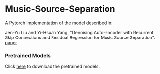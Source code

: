 # Music-Source-Separation
A Pytorch implementation of the model described in:

Jen-Yu Liu and Yi-Hsuan Yang, "Denoising Auto-encoder with Recurrent Skip Connections and Residual Regression for Music Source Separation".
[paper]

### Pretrained Models

Click [here] to download the pretrained models.

[//]:#

   [here]:https://drive.google.com/open?id=19XgD3Iq04E7Hviiub6v430xsWYzil9ow
   [paper]:https://arxiv.org/abs/1807.01898
